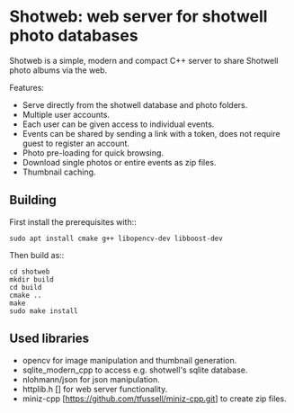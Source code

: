 
Shotweb: web server for shotwell photo databases
================================================

Shotweb is a simple, modern and compact C++ server to share Shotwell
photo albums via the web.

Features:

* Serve directly from the shotwell database and photo folders.
* Multiple user accounts.
* Each user can be given access to individual events.
* Events can be shared by sending a link with a token, does not
  require guest to register an account.
* Photo pre-loading for quick browsing.
* Download single photos or entire events as zip files.
* Thumbnail caching.

Building
--------

First install the prerequisites with::

    sudo apt install cmake g++ libopencv-dev libboost-dev
    
Then build as::

    cd shotweb
    mkdir build
    cd build
    cmake ..
    make
    sudo make install
    
    
    

Used libraries 
--------------

* opencv for image manipulation and thumbnail generation.
* sqlite_modern_cpp to access e.g. shotwell's sqlite database.
* nlohmann/json for json manipulation.
* httplib.h [] for web server functionality.
* miniz-cpp [https://github.com/tfussell/miniz-cpp.git] to create zip files.
